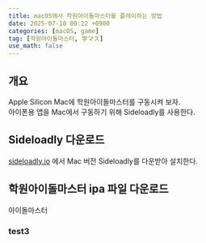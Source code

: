 ```yaml
---
title: macOS에서 학원아이돌마스터를 플레이하는 방법
date: 2025-07-10 00:22 +0900
categories: [macOS, game]
tag: [학원아이돌마스터, 学マス]
use_math: false
---
```


## 개요

Apple Silicon Mac에 학원아이돌마스터를 구동시켜 보자. \
아이폰용 앱을 Mac에서 구동하기 위해 Sideloadly를 사용한다.

## Sideloadly 다운로드

[sideloadly.io](https://sideloadly.io) 에서 Mac 버전 Sideloadly를 다운받아 설치한다.

## 학원아이돌마스터 ipa 파일 다운로드


아이돌마스터
### test3

